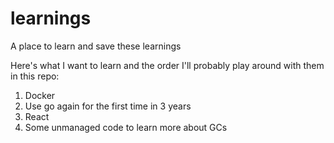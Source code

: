 # learnings
A place to learn and save these learnings

Here's what I want to learn and the order I'll probably play around with them in this repo:
1. Docker
2. Use go again for the first time in 3 years
3. React
4. Some unmanaged code to learn more about GCs
